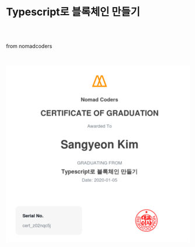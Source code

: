 # Typescript로 블록체인 만들기

<br><br>

from nomadcoders

<br>

![certificate-of-completion-for-typescript](/certificate-of-completion-for-typescript.png)
